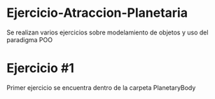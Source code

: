# Ejercicio-Atraccion-Planetaria
Se realizan varios ejercicios sobre modelamiento de objetos y uso del paradigma POO

# Ejercicio #1 
Primer ejercicio se encuentra dentro de la carpeta PlanetaryBody
